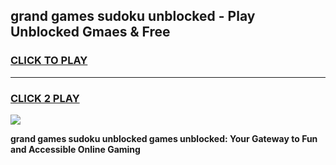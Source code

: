 
## grand games sudoku unblocked - Play Unblocked Gmaes & Free
<h3>
<a href="https://news.freeplayer.one?title=grand_games_sudoku_unblocked&ref=23F">CLICK TO PLAY</a></h3>
<hr>

<h3>
<a href="https://news.freeplayer.one?title=grand_games_sudoku_unblocked&ref=23F">CLICK 2 PLAY</a>
  
</h3>

<a href="https://news.freeplayer.one?title=grand_games_sudoku_unblocked&ref=23F/"><img src="https://clearcache.store/games.png"></a>


**grand games sudoku unblocked games unblocked: Your Gateway to Fun and Accessible Online Gaming**
